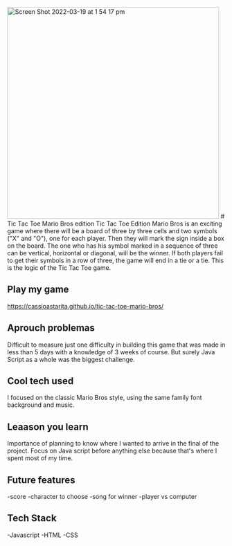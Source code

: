 <img width="489" alt="Screen Shot 2022-03-19 at 1 54 17 pm" src="https://user-images.githubusercontent.com/94272646/159104055-317e6be7-0c1a-4616-b198-764ab771fc46.png">
# Tic Tac Toe Mario Bros edition
Tic Tac Toe Edition Mario Bros is an exciting game where there will be a board of three by three cells and two symbols ("X" and "O"), one for each player. Then they will mark the sign inside a box on the board. The one who has his symbol marked in a sequence of three can be vertical, horizontal or diagonal, will be the winner. If both players fail to get their symbols in a row of three, the game will end in a tie or a tie. This is the logic of the Tic Tac Toe game.

## Play my game
https://cassioastarita.github.io/tic-tac-toe-mario-bros/


## Aprouch problemas
Difficult to measure just one difficulty in building this game that was made in less than 5 days with a knowledge of 3 weeks of course. But surely Java Script as a whole was the biggest challenge.


## Cool tech used
I focused on the classic Mario Bros style, using the same family font background and music.


## Leaason you learn
Importance of planning to know where I wanted to arrive in the final of the project. Focus on Java script before anything else because that's where I spent most of my time.


## Future features
-score
-character to choose
-song for winner
-player vs computer

## Tech Stack
-Javascript
-HTML
-CSS

